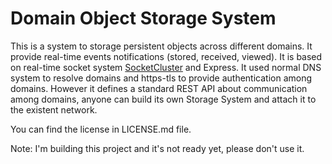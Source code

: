 Domain Object Storage System
======

This is a system to storage persistent objects across different domains. It provide real-time events notifications (stored, received, viewed). It is based on real-time socket system [SocketCluster](https://github.com/SocketCluster/socketcluster) and Express.
It used normal DNS system to resolve domains and https-tls to provide authentication among domains.
However it defines a standard REST API about communication among domains, anyone can build its own Storage System and attach it to the existent network.

You can find the license in LICENSE.md file.

Note:
I'm building this project and it's not ready yet, please don't use it.
